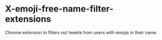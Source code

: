 # X-emoji-free-name-filter-extensions
Chrome extension to filters out tweets from users with emojis in their name.
